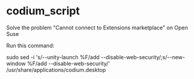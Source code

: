 # codium_script
Solve the problem "Cannot connect to Extensions marketplace" on Open Suse

Run this command:

sudo sed -i 's/--unity-launch %F/add --disable-web-security/;s/--new-window %F/add --disable-web-security/' /usr/share/applications/codium.desktop
